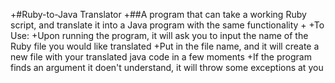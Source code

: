 +#Ruby-to-Java Translator
+##A program that can take a working Ruby script, and translate it into a Java program with the same functionality
+
+To Use:
+Upon running the program, it will ask you to input the name of the Ruby file you would like translated
+Put in the file name, and it will create a new file with your translated java code in a few moments
+If the program finds an argument it doen't understand, it will throw some exceptions at you
